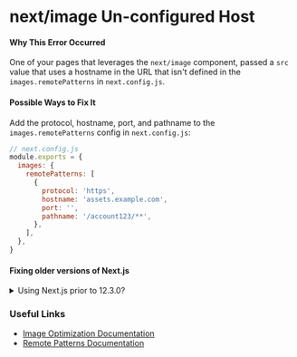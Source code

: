 # next/image Un-configured Host

#### Why This Error Occurred

One of your pages that leverages the `next/image` component, passed a `src` value that uses a hostname in the URL that isn't defined in the `images.remotePatterns` in `next.config.js`.

#### Possible Ways to Fix It

Add the protocol, hostname, port, and pathname to the `images.remotePatterns` config in `next.config.js`:

```js
// next.config.js
module.exports = {
  images: {
    remotePatterns: [
      {
        protocol: 'https',
        hostname: 'assets.example.com',
        port: '',
        pathname: '/account123/**',
      },
    ],
  },
}
```

#### Fixing older versions of Next.js

<details>
  <summary>Using Next.js prior to 12.3.0?</summary>
  <p>Older versions of Next.js can configure <code>images.domains</code> instead:</p>
  <pre><code>module.exports = {
  images: {
    domains: ['assets.example.com'],
  },
}</code></pre>
</details>

### Useful Links

- [Image Optimization Documentation](https://nextjs.org/docs/basic-features/image-optimization)
- [Remote Patterns Documentation](https://nextjs.org/docs/api-reference/next/image#remote-patterns)
